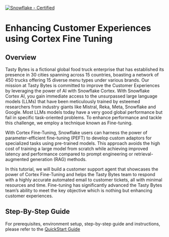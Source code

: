 [![Snowflake - Certified](https://img.shields.io/badge/Snowflake-Certified-2ea44f?style=for-the-badge&logo=snowflake)](https://developers.snowflake.com/solutions/)

# Enhancing Customer Experiences using Cortex Fine Tuning

## Overview
Tasty Bytes is a fictional global food truck enterprise that has established its presence in 30 cities spanning across 15 countries, boasting a network of 450 trucks offering 15 diverse menu types under various brands. Our mission at Tasty Bytes is committed to improve the Customer Experiences by leveraging the power of AI with Snowflake Cortex.
With Snowflake Cortex AI, you gain immediate access to the unsurpassed large language models (LLMs) that have been meticulously trained by esteemed researchers from industry giants like Mistral, Reka, Meta, Snowflake and Google. Most LLMs models today have a very good global performance but fail in specific task-oriented problems. To enhance performance and tackle this challenge, we employ a technique known as Fine-tuning.

With Cortex Fine-Tuning, Snowflake users can harness the power of parameter-efficient fine-tuning (PEFT) to develop custom adaptors for specialized tasks using pre-trained models. This approach avoids the high cost of training a large model from scratch while achieving improved latency and performance compared to prompt engineering or retrieval-augmented generation (RAG) methods.


In this tutorial, we will build a customer support agent that showcases the power of Cortex Fine-Tuning and helps the Tasty Bytes team to respond with a highly accurate automated email to customer tickets, all with minimal resources and time. Fine-tuning has significantly advanced the Tasty Bytes team’s ability to meet the key objective which is nothing but enhancing customer experiences.

## Step-By-Step Guide
For prerequisites, environment setup, step-by-step guide and instructions, please refer to the [QuickStart Guide](https://quickstarts.snowflake.com/guide/Enhancing_Customer_Experiences_using_Cortex_FineTuning/index.html?index=..%2F..index#0)

